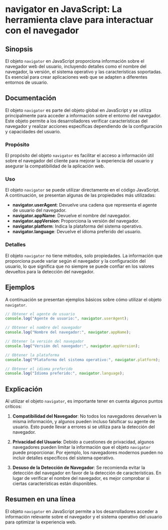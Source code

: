 <!--
Meta Description: # navigator en JavaScript: La herramienta clave para interactuar con el navegador ## Sinopsis El objeto `navigator` en JavaScript proporciona informac...
Meta Keywords: del, navegador, navigator, usuario, objeto
-->

# navigator en JavaScript: La herramienta clave para interactuar con el navegador

## Sinopsis
El objeto `navigator` en JavaScript proporciona información sobre el navegador web del usuario, incluyendo detalles como el nombre del navegador, la versión, el sistema operativo y las características soportadas. Es esencial para crear aplicaciones web que se adapten a diferentes entornos de usuario.

## Documentación
El objeto `navigator` es parte del objeto global en JavaScript y se utiliza principalmente para acceder a información sobre el entorno del navegador. Este objeto permite a los desarrolladores verificar características del navegador y realizar acciones específicas dependiendo de la configuración y capacidades del usuario.

### Propósito
El propósito del objeto `navigator` es facilitar el acceso a información útil sobre el navegador del cliente para mejorar la experiencia del usuario y asegurar la compatibilidad de la aplicación web.

### Uso
El objeto `navigator` se puede utilizar directamente en el código JavaScript. A continuación, se presentan algunas de las propiedades más utilizadas:

- **navigator.userAgent**: Devuelve una cadena que representa el agente de usuario del navegador.
- **navigator.appName**: Devuelve el nombre del navegador.
- **navigator.appVersion**: Proporciona la versión del navegador.
- **navigator.platform**: Indica la plataforma del sistema operativo.
- **navigator.language**: Devuelve el idioma preferido del usuario.

### Detalles
El objeto `navigator` no tiene métodos, solo propiedades. La información que proporciona puede variar según el navegador y la configuración del usuario, lo que significa que no siempre se puede confiar en los valores devueltos para la detección del navegador.

## Ejemplos
A continuación se presentan ejemplos básicos sobre cómo utilizar el objeto `navigator`.

```javascript
// Obtener el agente de usuario
console.log("Agente de usuario:", navigator.userAgent);

// Obtener el nombre del navegador
console.log("Nombre del navegador:", navigator.appName);

// Obtener la versión del navegador
console.log("Versión del navegador:", navigator.appVersion);

// Obtener la plataforma
console.log("Plataforma del sistema operativo:", navigator.platform);

// Obtener el idioma preferido
console.log("Idioma preferido:", navigator.language);
```

## Explicación
Al utilizar el objeto `navigator`, es importante tener en cuenta algunos puntos críticos:

1. **Compatibilidad del Navegador**: No todos los navegadores devuelven la misma información, y algunos pueden incluso falsificar su agente de usuario. Esto puede llevar a errores si se utiliza para la detección del navegador.

2. **Privacidad del Usuario**: Debido a cuestiones de privacidad, algunos navegadores pueden limitar la información que el objeto `navigator` puede proporcionar. Por ejemplo, los navegadores modernos pueden no incluir detalles específicos del sistema operativo.

3. **Desuso de la Detección de Navegador**: Se recomienda evitar la detección del navegador en favor de la detección de características. En lugar de verificar el nombre del navegador, es mejor comprobar si ciertas características están disponibles.

## Resumen en una línea
El objeto `navigator` en JavaScript permite a los desarrolladores acceder a información relevante sobre el navegador y el sistema operativo del usuario para optimizar la experiencia web.